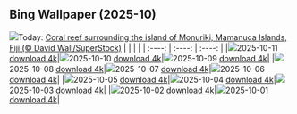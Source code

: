## Bing Wallpaper (2025-10)
![](https://cn.bing.com/th?id=OHR.MonurikiFiji_EN-US0326449622_UHD.jpg&w=1000)Today: [Coral reef surrounding the island of Monuriki, Mamanuca Islands, Fiji (© David Wall/SuperStock)](https://cn.bing.com/th?id=OHR.MonurikiFiji_EN-US0326449622_UHD.jpg)
|      |      |      |
| :----: | :----: | :----: |
|![](https://cn.bing.com/th?id=OHR.MonurikiFiji_EN-US0326449622_UHD.jpg&pid=hp&w=384&h=216&rs=1&c=4)2025-10-11 [download 4k](https://cn.bing.com/th?id=OHR.MonurikiFiji_EN-US0326449622_UHD.jpg)|![](https://cn.bing.com/th?id=OHR.WebbPillars_EN-US0251661895_UHD.jpg&pid=hp&w=384&h=216&rs=1&c=4)2025-10-10 [download 4k](https://cn.bing.com/th?id=OHR.WebbPillars_EN-US0251661895_UHD.jpg)|![](https://cn.bing.com/th?id=OHR.OctopusCyanea_EN-US0194861123_UHD.jpg&pid=hp&w=384&h=216&rs=1&c=4)2025-10-09 [download 4k](https://cn.bing.com/th?id=OHR.OctopusCyanea_EN-US0194861123_UHD.jpg)|
|![](https://cn.bing.com/th?id=OHR.RidgwayAspens_EN-US0136548884_UHD.jpg&pid=hp&w=384&h=216&rs=1&c=4)2025-10-08 [download 4k](https://cn.bing.com/th?id=OHR.RidgwayAspens_EN-US0136548884_UHD.jpg)|![](https://cn.bing.com/th?id=OHR.AnshunBridge_EN-US0059795497_UHD.jpg&pid=hp&w=384&h=216&rs=1&c=4)2025-10-07 [download 4k](https://cn.bing.com/th?id=OHR.AnshunBridge_EN-US0059795497_UHD.jpg)|![](https://cn.bing.com/th?id=OHR.TeacherOwl_EN-US9991815804_UHD.jpg&pid=hp&w=384&h=216&rs=1&c=4)2025-10-06 [download 4k](https://cn.bing.com/th?id=OHR.TeacherOwl_EN-US9991815804_UHD.jpg)|
|![](https://cn.bing.com/th?id=OHR.DragonEndeavour_EN-US9321246369_UHD.jpg&pid=hp&w=384&h=216&rs=1&c=4)2025-10-05 [download 4k](https://cn.bing.com/th?id=OHR.DragonEndeavour_EN-US9321246369_UHD.jpg)|![](https://cn.bing.com/th?id=OHR.SkyeHeather_EN-US9221942108_UHD.jpg&pid=hp&w=384&h=216&rs=1&c=4)2025-10-04 [download 4k](https://cn.bing.com/th?id=OHR.SkyeHeather_EN-US9221942108_UHD.jpg)|![](https://cn.bing.com/th?id=OHR.OxbowBend_EN-US8471628790_UHD.jpg&pid=hp&w=384&h=216&rs=1&c=4)2025-10-03 [download 4k](https://cn.bing.com/th?id=OHR.OxbowBend_EN-US8471628790_UHD.jpg)|
|![](https://cn.bing.com/th?id=OHR.YosemiteClark_EN-US8503376225_UHD.jpg&pid=hp&w=384&h=216&rs=1&c=4)2025-10-02 [download 4k](https://cn.bing.com/th?id=OHR.YosemiteClark_EN-US8503376225_UHD.jpg)|![](https://cn.bing.com/th?id=OHR.EucalyptusKoala_EN-US8743417111_UHD.jpg&pid=hp&w=384&h=216&rs=1&c=4)2025-10-01 [download 4k](https://cn.bing.com/th?id=OHR.EucalyptusKoala_EN-US8743417111_UHD.jpg)|